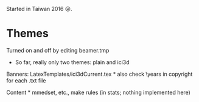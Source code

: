 Started in Taiwan 2016 ☹. 

Themes
======

Turned on and off by editing beamer.tmp
* So far, really only two themes: plain and ici3d

Banners: LatexTemplates/ici3dCurrent.tex 
	* also check \years in copyright for each .txt file

Content
	* mmedset, etc., make rules (in stats; nothing implemented here)
